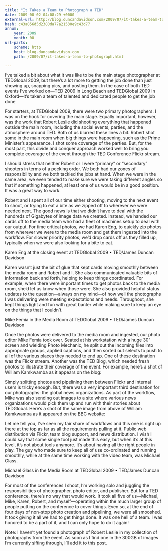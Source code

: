 ```yaml
---
title: "It Takes a Team to Photograph a TED"
date: 2009-08-02 04:08:29 +0000
external-url: http://blog.duncandavidson.com/2009/07/it-takes-a-team-to-photograph.html
hash: c43a056d5d2380da77a21530e9c43d77
annum:
    year: 2009
    month: 08
url-parts:
    scheme: http
    host: blog.duncandavidson.com
    path: /2009/07/it-takes-a-team-to-photograph.html

---
```


I’ve talked a bit about what it was like to be the main stage photographer at TEDGlobal 2009, but there’s a lot more to getting the job done than just showing up, snapping pics, and posting them. In the case of both TED events I’ve worked on—TED 2009 in Long Beach and TEDGlobal 2009 in Oxford—it’s taken a team of talented and dedicated people to get the job done


For starters, at TEDGlobal 2009, there were two primary photographers. I was on the hook for covering the main stage. Equally important, however, was the work that Robert Leslie did shooting everything that happened outside the main room, including the social events, parties, and the atmosphere around TED. Both of us blurred these lines a bit. Robert shot some in the main room when big things were happening, such as the Prime Minister’s appearance. I shot some coverage of the parties. But, for the most part, this divide and conquer approach worked well to bring you complete coverage of the event through the TED Conference Flickr stream.


I should stress that neither Robert or I were “primary” or “secondary” shooters in terms of a pecking order. We both had our zones of responsibility and we both tackled the jobs at hand. When we were in the same area, we even tended to make sure we were taking different angles so that if something happened, at least one of us would be in a good position. It was a great way to work.


Robert and I spent all of our time either shooting, moving to the next event to shoot, or trying to eat a bite as we zipped off to wherever we were needed next. The good news is that we didn’t have to deal with the hundreds of Gigabytes of image data we created. Instead, we handed our cards off to the media team who had a fleet of machines setup to deal with our output. For time critical photos, we had Karen Eng, to quickly zip photos from wherever we were to the media room and get them ingested into the workflow. For slower priority photos, we’d drop cards off as they filled up, typically when we were also looking for a bite to eat.
 

Karen Eng at the closing event at TEDGlobal 2009 • TED/James Duncan Davidson

Karen wasn’t just the bit of glue that kept cards moving smoothly between the media room and Robert and I. She also communicated valuable bits of information back and forth, helping to keep things coordinated. For example, when there were important times to get photos back to the media room, she’d let us know when those were. She also provided helpful status updates to the question—always on my mind—of how well the photographs I was delivering were meeting expectations and needs. Throughout, she kept things light and fun with great banter while making sure to keep an eye on the things that I couldn’t.


Mike Femia in the Media Room at TEDGlobal 2009 • TED/James Duncan Davidson

Once the photos were delivered to the media room and ingested, our photo editor Mike Femia took over. Seated at his workstation with a huge 30" screen and wielding Photo Mechanic, he split out the incoming files into appropriate groups, applied captions, and then sorted out selects to push to all of the various places they needed to end up. One of these destination was the Flickr stream. Another was the TED Blog, which needed fresh photos to illustrate their coverage of the event. For example, here’s a shot of William Kamkwamba as it appears on the blog:




Simply splitting photos and pipelining them between Flickr and internal users is tricky enough. But, there was a very important third destination for our photographs: the global news organizations. As part of the workflow, Mike was also sending out images to a site where various news organizations would pick them up and run with their stories about TEDGlobal.  Here’s a shot of the same image from above of William Kamkwamba as it appeared on the BBC website:




Let me tell you, I’ve seen my fair share of workflows and this one is right up there at the top as far as all the requirements pulling at it. Public web distribution via Flickr, team blog support, and news distribution. I wish I could say that some single tool just made this easy, but when it’s at this level, it’s not about tools anymore. It’s about having all the right people in play. The guy who made sure to keep all of use co-ordinated and running smoothly, while at the same time working with the video team, was Michael Glass. 


Michael Glass in the Media Room at TEDGlobal 2009 • TED/James Duncan Davidson

For most of the conferences I shoot, I’m working solo and juggling the responsibilities of photographer, photo editor, and publisher. But for a TED conference, there’s no way that would work. It took all five of us—Michael, Mike, Karen, Robert, and myself—operating within the much larger group of people putting on the conference to cover things. Even so, at the end of four days of non-stop photo creation and pipelining, we were all smooshed. It took giving it all we had to get things done. It was one hell of a team. I was honored to be a part of it, and I can only hope to do it again!


Note: I haven’t yet found a photograph of Robert Leslie in my collection of photographs from the event. As soon as I find one in the 300GB of images I’m currently sifting through, I’ll add it to this post.

